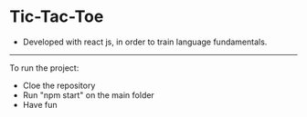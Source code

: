 # Tic-Tac-Toe 

* Developed with react js, in order to train language fundamentals.

----------------------------------------------------------------------------------------

To run the project:

- Cloe the repository
- Run "npm start" on the main folder
- Have fun
